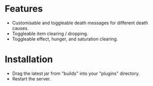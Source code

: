 # Features
- Customisable and toggleable death messages for different death causes.
- Toggleable item clearing / dropping.
- Toggleable effect, hunger, and saturation clearing.

# Installation
- Drag the latest jar from "builds" into your "plugins" directory.
- Restart the server.